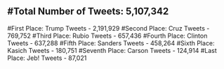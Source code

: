 #Total Number of Tweets: 5,107,342 
---
#First Place: Trump Tweets - 2,191,929
#Second Place: Cruz Tweets - 769,752
#Third Place: Rubio Tweets - 657,436
#Fourth Place: Clinton Tweets - 637,288
#Fifth Place: Sanders Tweets - 458,264
#Sixth Place: Kasich Tweets - 180,751
#Seventh Place: Carson Tweets - 124,914
#Last Place: Jeb! Tweets - 87,021
